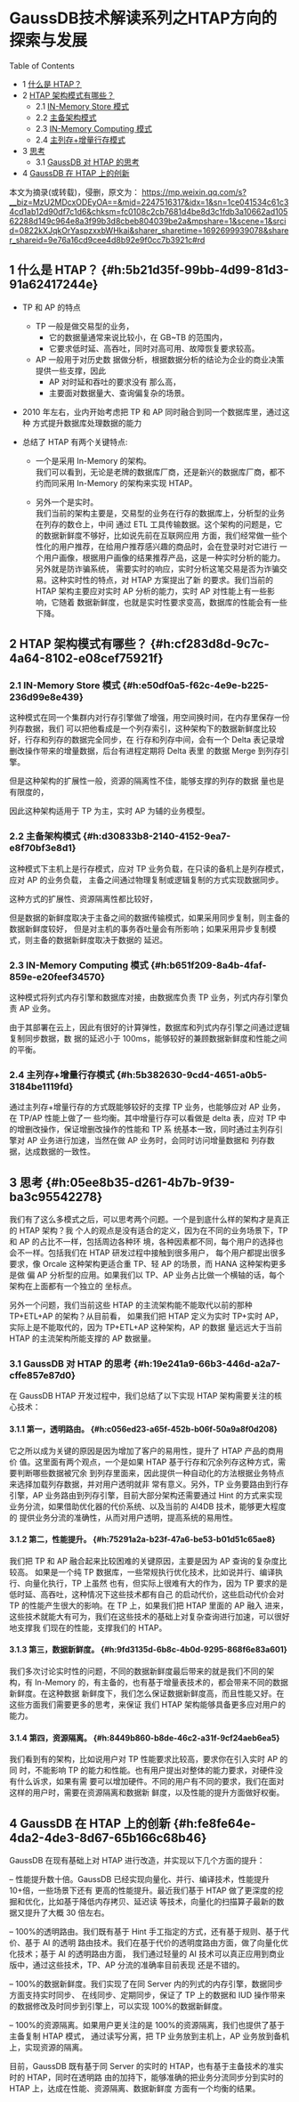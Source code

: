 # GaussDB技术解读系列之HTAP方向的探索与发展


<div class="ox-hugo-toc toc has-section-numbers">

<div class="heading">Table of Contents</div>

- <span class="section-num">1</span> [什么是 HTAP？](#h:5b21d35f-99bb-4d99-81d3-91a62417244e)
- <span class="section-num">2</span> [HTAP 架构模式有哪些？](#h:cf283d8d-9c7c-4a64-8102-e08cef75921f)
    - <span class="section-num">2.1</span> [IN-Memory Store 模式](#h:e50df0a5-f62c-4e9e-b225-236d99e8e439)
    - <span class="section-num">2.2</span> [主备架构模式](#h:d30833b8-2140-4152-9ea7-e8f70bf3e8d1)
    - <span class="section-num">2.3</span> [IN-Memory Computing 模式](#h:b651f209-8a4b-4faf-859e-e20feef34570)
    - <span class="section-num">2.4</span> [主列存+增量行存模式](#h:5b382630-9cd4-4651-a0b5-3184be1119fd)
- <span class="section-num">3</span> [思考](#h:05ee8b35-d261-4b7b-9f39-ba3c95542278)
    - <span class="section-num">3.1</span> [GaussDB 对 HTAP 的思考](#h:19e241a9-66b3-446d-a2a7-cffe857e87d0)
- <span class="section-num">4</span> [GaussDB 在 HTAP 上的创新](#h:fe8fe64e-4da2-4de3-8d67-65b166c68b46)

</div>
<!--endtoc-->


本文为摘录(或转载)，侵删，原文为： https://mp.weixin.qq.com/s?__biz=MzU2MDcxODEyOA==&mid=2247516317&idx=1&sn=1ce041534c61c34cd1ab12d90df7c1d6&chksm=fc0108c2cb7681d4be8d3c1fdb3a10662ad10562288d149c964e8a3f99b3d8cbeb804039be2a&mpshare=1&scene=1&srcid=0822kXJqkOrYaspzxxbWHkai&sharer_sharetime=1692699939078&sharer_shareid=9e76a16cd9cee4d8b92e9f0cc7b3921c#rd



## <span class="section-num">1</span> 什么是 HTAP？ {#h:5b21d35f-99bb-4d99-81d3-91a62417244e}

-   TP 和 AP 的特点
    -   TP 一般是做交易型的业务，
        -   它的数据量通常来说比较小，在 GB~TB 的范围内，
        -   它要求低时延、高吞吐，同时对高可用、故障恢复要求较高。
    -   AP 一般用于对历史数 据做分析，根据数据分析的结论为企业的商业决策提供一些支撑，因此
        -   AP 对时延和吞吐的要求没有 那么高，
        -   主要面对数据量大、查询偏复杂的场景。

-   2010 年左右，业内开始考虑把 TP 和 AP 同时融合到同一个数据库里，通过这种 方式提升数据库处理数据的能力

-   总结了 HTAP 有两个关键特点:
    -   一个是采用 In-Memory 的架构。<br />
        我们可以看到，无论是老牌的数据库厂商，还是新兴的数据库厂商，都不约而同采用 In-Memory 的架构来实现 HTAP。

    -   另外一个是实时。<br />
        我们当前的架构主要是，交易型的业务在行存的数据库上，分析型的业务在列存的数仓上，中间
        通过 ETL 工具传输数据。这个架构的问题是，它的数据新鲜度不够好，比如说先前在互联网应用
        方面，我们经常做一些个性化的用户推荐，在给用户推荐感兴趣的商品时，会在登录时对它进行
        一个用户画像，根据用户画像的结果推荐产品，这是一种实时分析的能力。另外就是防诈骗系统，
        需要实时的响应，实时分析这笔交易是否为诈骗交易。这种实时性的特点，对 HTAP 方案提出了新
        的要求。我们当前的 HTAP 架构主要应对实时 AP 分析的能力，实时 AP 对性能上有一些影响，它随着
        数据新鲜度，也就是实时性要求变高，数据库的性能会有一些下降。


## <span class="section-num">2</span> HTAP 架构模式有哪些？ {#h:cf283d8d-9c7c-4a64-8102-e08cef75921f}


### <span class="section-num">2.1</span> IN-Memory Store 模式 {#h:e50df0a5-f62c-4e9e-b225-236d99e8e439}

这种模式在同一个集群内对行存引擎做了增强，用空间换时间，在内存里保存一份列存数据，我们
可以把他看成是一个列存索引，这种架构下的数据新鲜度比较好，行存和列存的数据完全同步，在
行存和列存中间，会有一个 Delta 表记录增删改操作带来的增量数据，后台有进程定期将 Delta 表里
的数据 Merge 到列存引擎。

但是这种架构的扩展性一般，资源的隔离性不佳，能够支撑的列存的数据
量也是有限度的，

因此这种架构适用于 TP 为主，实时 AP 为辅的业务模型。


### <span class="section-num">2.2</span> 主备架构模式 {#h:d30833b8-2140-4152-9ea7-e8f70bf3e8d1}

这种模式下主机上是行存模式，应对 TP 业务负载，在只读的备机上是列存模式，应对 AP 的业务负载，
主备之间通过物理复制或逻辑复制的方式实现数据同步。

这种方式的扩展性、资源隔离性都比较好，

但是数据的新鲜度取决于主备之间的数据传输模式，如果采用同步复制，则主备的数据新鲜度较好，
但是对主机的事务吞吐量会有所影响；如果采用异步复制模式，则主备的数据新鲜度取决于数据的
延迟。


### <span class="section-num">2.3</span> IN-Memory Computing 模式 {#h:b651f209-8a4b-4faf-859e-e20feef34570}

这种模式将列式内存引擎和数据库对接，由数据库负责 TP 业务，列式内存引擎负责 AP 业务。

由于其部署在云上，因此有很好的计算弹性，数据库和列式内存引擎之间通过逻辑复制同步数据，数
据的延迟小于 100ms，能够较好的兼顾数据新鲜度和性能之间的平衡。


### <span class="section-num">2.4</span> 主列存+增量行存模式 {#h:5b382630-9cd4-4651-a0b5-3184be1119fd}

通过主列存+增量行存的方式既能够较好的支撑 TP 业务，也能够应对 AP 业务，在 TP/AP 性能上做了一
些均衡。其中增量行存可以看做是 delta 表，应对 TP 中的增删改操作，保证增删改操作的性能和 TP 系
统基本一致，同时通过主列存引擎对 AP 业务进行加速，当然在做 AP 业务时，会同时访问增量数据和
列存数据，达成数据的一致性。


## <span class="section-num">3</span> 思考 {#h:05ee8b35-d261-4b7b-9f39-ba3c95542278}

我们有了这么多模式之后，可以思考两个问题。一个是到底什么样的架构才是真正的 HTAP 架构？我
个人的观点是没有适合的定义，因为在不同的业务场景下，TP 和 AP 的占比不一样，包括周边各种环
境，各种因素都不同，每个用户的选择也会不一样。包括我们在 HTAP 研发过程中接触到很多用户，
每个用户都提出很多要求，像 Orcale 这种架构更适合重 TP、轻 AP 的场景，而 HANA 这种架构更多是做
偏 AP 分析型的应用。如果我们以 TP、AP 业务占比做一个横轴的话，每个架构在上面都有一个独立的
坐标点。

另外一个问题，我们当前这些 HTAP 的主流架构能不能取代以前的那种 TP+ETL+AP 的架构？从目前看，
如果我们把 HTAP 定义为实时 TP+实时 AP，实际上是不能取代的，因为 TP+ETL+AP 这种架构，AP 的数据
量远远大于当前 HTAP 的主流架构所能支撑的 AP 数据量。


### <span class="section-num">3.1</span> GaussDB 对 HTAP 的思考 {#h:19e241a9-66b3-446d-a2a7-cffe857e87d0}

在 GaussDB HTAP 开发过程中，我们总结了以下实现 HTAP 架构需要关注的核心技术：


#### <span class="section-num">3.1.1</span> 第一，透明路由。 {#h:c056ed23-a65f-452b-b06f-50a9a8f0d208}

它之所以成为关键的原因是因为增加了客户的易用性，提升了 HTAP 产品的商用价
值。这里面有两个观点，一个是如果 HTAP 基于行存和冗余列存这种方式，需要判断哪些数据被冗余
到列存里面来，因此提供一种自动化的方法根据业务特点来选择加载列存数据，并对用户透明就非
常有意义。另外，TP 业务要路由到行存引擎，AP 业务路由到列存引擎，目前大部分架构还需要通过
Hint 的方式来实现业务分流，如果借助优化器的代价系统、以及当前的 AI4DB 技术，能够更大程度的
提供业务分流的准确性，从而对用户透明，提高系统的易用性。


#### <span class="section-num">3.1.2</span> 第二，性能提升。 {#h:75291a2a-b23f-47a6-be53-b01d51c65ae8}

我们把 TP 和 AP 融合起来比较困难的关键原因，主要是因为 AP 查询的复杂度比较高。
如果是一个纯 TP 数据库，一些常规执行优化技术，比如说并行、编译执行、向量化执行，TP 上虽然
也有，但实际上很难有大的作为，因为 TP 要求的是低时延、高吞吐，这种情况下这些技术都有自己
的启动代价，这些启动代价会对 TP 的性能产生很大的影响。在 TP 上，如果我们把 HTAP 里面的 AP 融入
进来，这些技术就能大有可为，我们在这些技术的基础上对复杂查询进行加速，可以很好地支撑我
们现在的性能，支撑我们的 HTAP。


#### <span class="section-num">3.1.3</span> 第三，数据新鲜度。 {#h:9fd3135d-6b8c-4b0d-9295-868f6e83a601}

我们多次讨论实时性的问题，不同的数据新鲜度最后带来的就是我们不同的架
构，有 In-Memory 的，有主备的，也有基于增量表技术的，都会带来不同的数据新鲜度。在这种数据
新鲜度下，我们怎么保证数据新鲜度高，而且性能又好。在这些方面我们需要更多的思考，来保证
我们 HTAP 架构能够具备更多应对用户的能力。


#### <span class="section-num">3.1.4</span> 第四，资源隔离。 {#h:8449b860-b8de-46c2-a31f-9cf24aeb6ea5}

我们看到有的架构，比如说用户对 TP 性能要求比较高，要求你在引入实时 AP 的同
时，不能影响 TP 的能力和性能。也有用户提出对整体的能力要求，对硬件没有什么诉求，如果有需
要可以增加硬件。不同的用户有不同的要求，我们在面对这样的用户时，需要在资源隔离和数据新
鲜度，以及性能的提升方面做好权衡。


## <span class="section-num">4</span> GaussDB 在 HTAP 上的创新 {#h:fe8fe64e-4da2-4de3-8d67-65b166c68b46}

GaussDB 在现有基础上对 HTAP 进行改造，并实现以下几个方面的提升：

– 性能提升数十倍。GaussDB 已经实现向量化、并行、编译技术，性能提升 10+倍，一些场景下还有
  更高的性能提升。最近我们基于 HTAP 做了更深度的挖掘和优化，比如基于降低内存拷贝、延迟读
  等技术，向量化的扫描算子最新的数据又提升了大概 30 倍左右。

– 100%的透明路由。我们既有基于 Hint 手工指定的方式，还有基于规则、基于代价、基于 AI 的透明
  路由技术。我们在基于代价的透明度路由方面，做了向量化优化技术；基于 AI 的透明路由方面，
  我们通过轻量的 AI 技术可以真正应用到商业版中，通过这些技术，TP、AP 分流的准确率目前表现
  还是不错的。

– 100%的数据新鲜度。我们实现了在同 Server 内的列式的内存引擎，数据同步方面支持实时同步、
  在线同步、定期同步，保证了 TP 上的数据和 IUD 操作带来的数据修改及时同步到引擎上，可以实现
  100%的数据新鲜度。

– 100%的资源隔离。如果用户更关注的是 100%的资源隔离，我们也提供了基于主备复制 HTAP 模式，
  通过读写分离，把 TP 业务放到主机上，AP 业务放到备机上，实现资源的隔离。

  目前，GaussDB 既有基于同 Server 的实时的 HTAP，也有基于主备技术的准实时的 HTAP，同时在透明路
由的加持下，能够准确的把业务分流同步分到实时的 HTAP 上，达成在性能、资源隔离、数据新鲜度
方面有一个均衡的结果。

